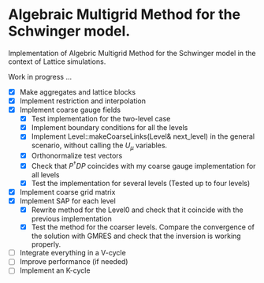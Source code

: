 # Algebraic Multigrid Method for the Schwinger model.
Implementation of Algebric Multigrid Method for the Schwinger model in the context of Lattice simulations. 

Work in progress ...

- [x] Make aggregates and lattice blocks
- [x] Implement restriction and interpolation
- [x] Implement coarse gauge fields
    - [x] Test implementation for the two-level case
    - [x] Implement boundary conditions for all the levels
    - [x] Implement Level::makeCoarseLinks(Level& next_level) in the general scenario, without calling the $U_\mu$ variables.
    - [x] Orthonormalize test vectors
    - [x] Check that $P^\dagger D P$ coincides with my coarse gauge implementation for all levels 
    - [x] Test the implementation for several levels (Tested up to four levels)
- [x] Implement coarse grid matrix 
- [x] Implement SAP for each level
    - [x] Rewrite method for the Level0 and check that it coincide with the previous implementation
    - [x] Test the method for the coarser levels. Compare the convergence of the solution with GMRES and check that the inversion is working properly.
- [ ] Integrate everything in a V-cycle
- [ ] Improve performance (if needed)
- [ ] Implement an K-cycle
